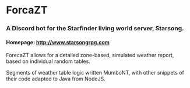 # ForcaZT
### A Discord bot for the Starfinder living world server, Starsong. 
#### Homepage: http://www.starsongrpg.com

ForecaZT allows for a detailed zone-based, simulated weather report, based on individual random tables. 

Segments of weather table logic written MumboNT, with other snippets of their code adapted to Java from NodeJS.